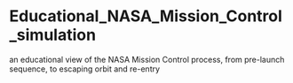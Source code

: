 # Educational_NASA_Mission_Control_simulation
an educational view of the NASA Mission Control process, from pre-launch sequence, to escaping orbit and re-entry
